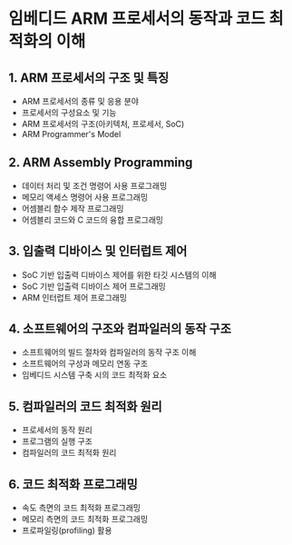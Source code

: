 # 임베디드 ARM 프로세서의 동작과 코드 최적화의 이해
## 1. ARM 프로세서의 구조 및 특징
* ARM 프로세서의 종류 및 응용 분야
* 프로세서의 구성요소 및 기능
* ARM 프로세서의 구조(아키텍처, 프로세서, SoC)
* ARM Programmer's Model
## 2. ARM Assembly Programming
* 데이터 처리 및 조건 명령어 사용 프로그래밍
* 메모리 액세스 명령어 사용 프로그래밍
* 어셈블리 함수 제작 프로그래밍
* 어셈블리 코드와 C 코드의 융합 프로그래밍
## 3. 입출력 디바이스 및 인터럽트 제어
* SoC 기반 입출력 디바이스 제어를 위한 타깃 시스템의 이해
* SoC 기반 입출력 디바이스 제어 프로그래밍
* ARM 인터럽트 제어 프로그래밍
## 4. 소프트웨어의 구조와 컴파일러의 동작 구조
* 소프트웨어의 빌드 절차와 컴파일러의 동작 구조 이해
* 소프트웨어의 구성과 메모리 연동 구조
* 임베디드 시스템 구축 시의 코드 최적화 요소
## 5. 컴파일러의 코드 최적화 원리
* 프로세서의 동작 원리
* 프로그램의 실행 구조
* 컴파일러의 코드 최적화 원리
## 6. 코드 최적화 프로그래밍
* 속도 측면의 코드 최적화 프로그래밍
* 메모리 측면의 코드 최적화 프로그래밍
* 프로파일링(profiling) 활용
